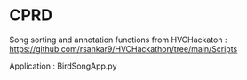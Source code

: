 # CPRD 
Song sorting and annotation functions from HVCHackaton : https://github.com/rsankar9/HVCHackathon/tree/main/Scripts

Application : BirdSongApp.py 
